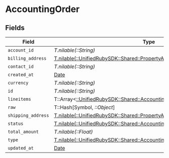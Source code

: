 # AccountingOrder


## Fields

| Field                                                                                                                                        | Type                                                                                                                                         | Required                                                                                                                                     | Description                                                                                                                                  |
| -------------------------------------------------------------------------------------------------------------------------------------------- | -------------------------------------------------------------------------------------------------------------------------------------------- | -------------------------------------------------------------------------------------------------------------------------------------------- | -------------------------------------------------------------------------------------------------------------------------------------------- |
| `account_id`                                                                                                                                 | *T.nilable(::String)*                                                                                                                        | :heavy_minus_sign:                                                                                                                           | N/A                                                                                                                                          |
| `billing_address`                                                                                                                            | [T.nilable(::UnifiedRubySDK::Shared::PropertyAccountingOrderBillingAddress)](../../models/shared/propertyaccountingorderbillingaddress.md)   | :heavy_minus_sign:                                                                                                                           | N/A                                                                                                                                          |
| `contact_id`                                                                                                                                 | *T.nilable(::String)*                                                                                                                        | :heavy_minus_sign:                                                                                                                           | N/A                                                                                                                                          |
| `created_at`                                                                                                                                 | [Date](https://ruby-doc.org/stdlib-2.6.1/libdoc/date/rdoc/Date.html)                                                                         | :heavy_minus_sign:                                                                                                                           | N/A                                                                                                                                          |
| `currency`                                                                                                                                   | *T.nilable(::String)*                                                                                                                        | :heavy_minus_sign:                                                                                                                           | N/A                                                                                                                                          |
| `id`                                                                                                                                         | *T.nilable(::String)*                                                                                                                        | :heavy_minus_sign:                                                                                                                           | N/A                                                                                                                                          |
| `lineitems`                                                                                                                                  | T::Array<[::UnifiedRubySDK::Shared::AccountingLineitem](../../models/shared/accountinglineitem.md)>                                          | :heavy_minus_sign:                                                                                                                           | N/A                                                                                                                                          |
| `raw`                                                                                                                                        | T::Hash[Symbol, *::Object*]                                                                                                                  | :heavy_minus_sign:                                                                                                                           | N/A                                                                                                                                          |
| `shipping_address`                                                                                                                           | [T.nilable(::UnifiedRubySDK::Shared::PropertyAccountingOrderShippingAddress)](../../models/shared/propertyaccountingordershippingaddress.md) | :heavy_minus_sign:                                                                                                                           | N/A                                                                                                                                          |
| `status`                                                                                                                                     | [T.nilable(::UnifiedRubySDK::Shared::AccountingOrderStatus)](../../models/shared/accountingorderstatus.md)                                   | :heavy_minus_sign:                                                                                                                           | N/A                                                                                                                                          |
| `total_amount`                                                                                                                               | *T.nilable(::Float)*                                                                                                                         | :heavy_minus_sign:                                                                                                                           | N/A                                                                                                                                          |
| `type`                                                                                                                                       | [T.nilable(::UnifiedRubySDK::Shared::AccountingOrderType)](../../models/shared/accountingordertype.md)                                       | :heavy_minus_sign:                                                                                                                           | N/A                                                                                                                                          |
| `updated_at`                                                                                                                                 | [Date](https://ruby-doc.org/stdlib-2.6.1/libdoc/date/rdoc/Date.html)                                                                         | :heavy_minus_sign:                                                                                                                           | N/A                                                                                                                                          |